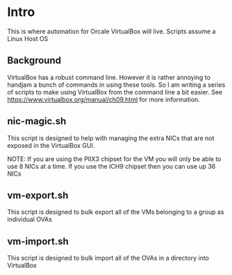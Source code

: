 # Intro

This is where automation for Orcale VirtualBox will live.
Scripts assume a Linux Host OS

## Background

VirtualBox has a robust command line. However it is rather annoying to handjam a bunch of commands in using these tools. So I am writing a series of scripts to make using VirtualBox from the command line a bit easier. See https://www.virtualbox.org/manual/ch09.html for more information.

## nic-magic.sh

This script is designed to help with managing the extra NICs that are not exposed in the VirtualBox GUI.

NOTE: If you are using the PIIX3 chipset for the VM you will only be able to use 8 NICs at a time. If you use the ICH9 chipset then you can use up 36 NICs

## vm-export.sh

This script is designed to bulk export all of the VMs belonging to a group as individual OVAs

## vm-import.sh

This script is designed to bulk import all of the OVAs in a directory into VirtualBox
